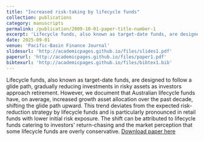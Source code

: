 ```yaml
---
title: "Increased risk-taking by lifecycle funds"
collection: publications
category: manuscripts
permalink: /publication/2009-10-01-paper-title-number-1
excerpt: 'Lifecycle funds, also known as target-date funds, are designed to follow a glide path, gradually reducing investments in risky assets as investors approach retirement. However, we document that Australian lifecycle funds have, on average, increased growth asset allocation over the past decade, shifting the glide path upward. This trend deviates from the expected risk-reduction strategy by lifecycle funds and is particularly pronounced in retail funds with lower initial risk exposure. The shift can be attributed to lifecycle funds catering to investors' return-chasing and the market perception that some lifecycle funds are overly conservative.'
date: 2025-09-01
venue: 'Pacific-Basin Finance Journal'
slidesurl: 'http://academicpages.github.io/files/slides1.pdf'
paperurl: 'http://academicpages.github.io/files/paper1.pdf'
bibtexurl: 'http://academicpages.github.io/files/bibtex1.bib'
---
```

Lifecycle funds, also known as target-date funds, are designed to follow a glide path, gradually reducing investments in risky assets as investors approach retirement. However, we document that Australian lifecycle funds have, on average, increased growth asset allocation over the past decade, shifting the glide path upward. This trend deviates from the expected risk-reduction strategy by lifecycle funds and is particularly pronounced in retail funds with lower initial risk exposure. The shift can be attributed to lifecycle funds catering to investors' return-chasing and the market perception that some lifecycle funds are overly conservative.
[Download paper here](https://doi.org/10.1016/j.pacfin.2025.102816)

